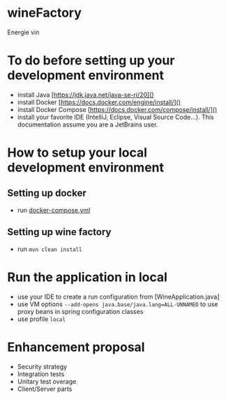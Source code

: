 # wineFactory
Energie vin

# To do before setting up your development environment

- install Java [https://jdk.java.net/java-se-ri/20]()
- install Docker [https://docs.docker.com/engine/install/]()
- install Docker Compose [https://docs.docker.com/compose/install/]()
- install your favorite IDE (IntelliJ, Eclipse, Visual Source Code...). This documentation assume you are a JetBrains
  user.

# How to setup your local development environment

## Setting up docker

- run [docker-compose.yml](docker-compose.yml)

## Setting up wine factory

- run `mvn clean install`

# Run the application in local

- use your IDE to create a run configuration
  from [WineApplication.java]
- use VM options `--add-opens java.base/java.lang=ALL-UNNAMED` to use proxy beans in spring configuration classes
- use profile `local`

# Enhancement proposal

- Security strategy
- Integration tests
- Unitary test overage
- Client/Server parts

